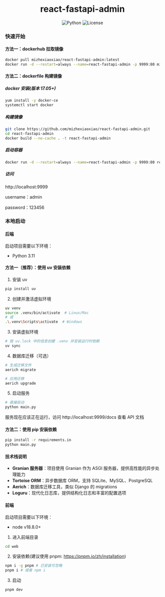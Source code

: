 <p align="center">

</p>

<h1 align="center">react-fastapi-admin</h1>

<p align="center">
  <img alt="Python" src="https://img.shields.io/badge/Python-3.10+-blue">
  <img alt="License" src="https://img.shields.io/badge/License-MIT-blue">
</p>

### 快速开始

#### 方法一：dockerhub 拉取镜像

```sh
docker pull mizhexiaoxiao/react-fastapi-admin:latest
docker run -d --restart=always --name=react-fastapi-admin -p 9999:80 mizhexiaoxiao/react-fastapi-admin
```

#### 方法二：dockerfile 构建镜像

##### docker 安装(版本 17.05+)

```sh
yum install -y docker-ce
systemctl start docker
```

##### 构建镜像

```sh
git clone https://github.com/mizhexiaoxiao/react-fastapi-admin.git
cd react-fastapi-admin
docker build --no-cache . -t react-fastapi-admin
```

##### 启动容器

```sh
docker run -d --restart=always --name=react-fastapi-admin -p 9999:80 react-fastapi-admin
```

##### 访问

http://localhost:9999

username：admin

password：123456

### 本地启动

#### 后端

启动项目需要以下环境：

- Python 3.11

#### 方法一（推荐）：使用 uv 安装依赖

1. 安装 uv

```sh
pip install uv
```

2. 创建并激活虚拟环境

```sh
uv venv
source .venv/bin/activate  # Linux/Mac
# 或
.\.venv\Scripts\activate  # Windows
```

3. 安装虚拟环境

```sh
# 按 uv.lock 中的信息创建 .venv 并安装运行时依赖
uv sync
```

4. 数据库迁移（可选）

```sh
# 生成迁移文件
aerich migrate

# 应用迁移
aerich upgrade
```

5. 启动服务

```sh
# 直接启动
python main.py
```

服务现在应该正在运行，访问 http://localhost:9999/docs 查看 API 文档

#### 方法二：使用 pip 安装依赖

```sh
pip install -r requirements.in
python main.py
```

#### 技术栈说明

- **Granian 服务器**：项目使用 Granian 作为 ASGI 服务器，提供高性能的异步处理能力
- **Tortoise ORM**：异步数据库 ORM，支持 SQLite、MySQL、PostgreSQL
- **Aerich**：数据库迁移工具，类似 Django 的 migrations
- **Loguru**：现代化日志库，提供结构化日志和丰富的配置选项

#### 前端

启动项目需要以下环境：

- node v18.8.0+

1. 进入前端目录

```sh
cd web
```

2. 安装依赖(建议使用 pnpm: https://pnpm.io/zh/installation)

```sh
npm i -g pnpm # 已安装可忽略
pnpm i # 或者 npm i
```

3. 启动

```sh
pnpm dev
```
